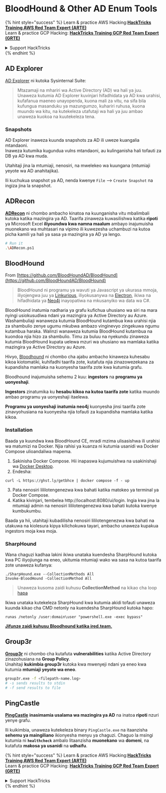 # BloodHound & Other AD Enum Tools

{% hint style="success" %}
Learn & practice AWS Hacking:<img src="/.gitbook/assets/arte.png" alt="" data-size="line">[**HackTricks Training AWS Red Team Expert (ARTE)**](https://training.hacktricks.xyz/courses/arte)<img src="/.gitbook/assets/arte.png" alt="" data-size="line">\
Learn & practice GCP Hacking: <img src="/.gitbook/assets/grte.png" alt="" data-size="line">[**HackTricks Training GCP Red Team Expert (GRTE)**<img src="/.gitbook/assets/grte.png" alt="" data-size="line">](https://training.hacktricks.xyz/courses/grte)

<details>

<summary>Support HackTricks</summary>

* Check the [**subscription plans**](https://github.com/sponsors/carlospolop)!
* **Join the** 💬 [**Discord group**](https://discord.gg/hRep4RUj7f) or the [**telegram group**](https://t.me/peass) or **follow** us on **Twitter** 🐦 [**@hacktricks\_live**](https://twitter.com/hacktricks\_live)**.**
* **Share hacking tricks by submitting PRs to the** [**HackTricks**](https://github.com/carlospolop/hacktricks) and [**HackTricks Cloud**](https://github.com/carlospolop/hacktricks-cloud) github repos.

</details>
{% endhint %}

## AD Explorer

[AD Explorer](https://docs.microsoft.com/en-us/sysinternals/downloads/adexplorer) ni kutoka Sysinternal Suite:

> Mtazamaji na mhariri wa Active Directory (AD) wa hali ya juu. Unaweza kutumia AD Explorer kuvinjari hifadhidata ya AD kwa urahisi, kufafanua maeneo unayopenda, kuona mali za vitu, na sifa bila kufungua masanduku ya mazungumzo, kuhariri ruhusa, kuona muundo wa kitu, na kutekeleza utafutaji wa hali ya juu ambao unaweza kuokoa na kuutekeleza tena.

### Snapshots

AD Explorer inaweza kuunda snapshots za AD ili uweze kuangalia mtandaoni.\
Inaweza kutumika kugundua vulns mtandaoni, au kulinganisha hali tofauti za DB ya AD kwa muda.

Utahitaji jina la mtumiaji, nenosiri, na mwelekeo wa kuungana (mtumiaji yeyote wa AD anahitajika).

Ili kuchukua snapshot ya AD, nenda kwenye `File` --> `Create Snapshot` na ingiza jina la snapshot.

## ADRecon

[**ADRecon**](https://github.com/adrecon/ADRecon) ni chombo ambacho kinatoa na kuunganisha vitu mbalimbali kutoka katika mazingira ya AD. Taarifa zinaweza kuwasilishwa katika **ripoti** ya Microsoft Excel **iliyoundwa kwa namna maalum** ambayo inajumuisha muonekano wa muhtasari na vipimo ili kuwezesha uchambuzi na kutoa picha kamili ya hali ya sasa ya mazingira ya AD ya lengo.
```bash
# Run it
.\ADRecon.ps1
```
## BloodHound

From [https://github.com/BloodHoundAD/BloodHound](https://github.com/BloodHoundAD/BloodHound)

> BloodHound ni programu ya wavuti ya Javascript ya ukurasa mmoja, iliyojengwa juu ya [Linkurious](http://linkurio.us/), iliyokusanywa na [Electron](http://electron.atom.io/), ikiwa na hifadhidata ya [Neo4j](https://neo4j.com/) inayopatiwa na mkusanyiko wa data wa C#.

BloodHound inatumia nadharia ya grafu kufichua uhusiano wa siri na mara nyingi usiokusudiwa ndani ya mazingira ya Active Directory au Azure. Washambuliaji wanaweza kutumia BloodHound kutambua kwa urahisi njia za shambulio zenye ugumu mkubwa ambazo vinginevyo zingekuwa ngumu kutambua haraka. Walinzi wanaweza kutumia BloodHound kutambua na kuondoa njia hizo za shambulio. Timu za buluu na nyekundu zinaweza kutumia BloodHound kupata uelewa mzuri wa uhusiano wa mamlaka katika mazingira ya Active Directory au Azure.

Hivyo, [Bloodhound](https://github.com/BloodHoundAD/BloodHound) ni chombo cha ajabu ambacho kinaweza kuhesabu kikoa kiotomatiki, kuhifadhi taarifa zote, kutafuta njia zinazowezekana za kupandisha mamlaka na kuonyesha taarifa zote kwa kutumia grafu.

Bloodhound inajumuisha sehemu 2 kuu: **ingestors** na **programu ya uonyeshaji**.

**Ingestors** zinatumika ku **hesabu kikoa na kutoa taarifa zote** katika muundo ambao programu ya uonyeshaji itaelewa.

**Programu ya uonyeshaji inatumia neo4j** kuonyesha jinsi taarifa zote zinavyohusiana na kuonyesha njia tofauti za kupandisha mamlaka katika kikoa.

### Installation
Baada ya kuundwa kwa BloodHound CE, mradi mzima ulisasishwa ili urahisi wa matumizi na Docker. Njia rahisi ya kuanza ni kutumia usanidi wa Docker Compose ulioandaliwa mapema.

1. Sakinisha Docker Compose. Hii inapaswa kujumuishwa na usakinishaji wa [Docker Desktop](https://www.docker.com/products/docker-desktop/).
2. Endesha:
```
curl -L https://ghst.ly/getbhce | docker compose -f - up
```
3. Pata nenosiri lililotengenezwa kwa bahati katika matokeo ya terminal ya Docker Compose.  
4. Katika kivinjari, tembelea http://localhost:8080/ui/login. Ingia kwa jina la mtumiaji admin na nenosiri lililotengenezwa kwa bahati kutoka kwenye kumbukumbu.

Baada ya hii, utahitaji kubadilisha nenosiri lililotengenezwa kwa bahati na utakuwa na kiolesura kipya kilichokuwa tayari, ambacho unaweza kupakua ingestors moja kwa moja.

### SharpHound

Wana chaguzi kadhaa lakini ikiwa unataka kuendesha SharpHound kutoka kwa PC iliyojiunga na eneo, ukitumia mtumiaji wako wa sasa na kutoa taarifa zote unaweza kufanya:
```
./SharpHound.exe --CollectionMethods All
Invoke-BloodHound -CollectionMethod All
```
> Unaweza kusoma zaidi kuhusu **CollectionMethod** na kikao cha loop [hapa](https://support.bloodhoundenterprise.io/hc/en-us/articles/17481375424795-All-SharpHound-Community-Edition-Flags-Explained)

Ikiwa unataka kutekeleza SharpHound kwa kutumia akidi tofauti unaweza kuunda kikao cha CMD netonly na kuendesha SharpHound kutoka hapo:
```
runas /netonly /user:domain\user "powershell.exe -exec bypass"
```
[**Jifunze zaidi kuhusu Bloodhound katika ired.team.**](https://ired.team/offensive-security-experiments/active-directory-kerberos-abuse/abusing-active-directory-with-bloodhound-on-kali-linux)


## Group3r

[**Group3r**](https://github.com/Group3r/Group3r) ni chombo cha kutafuta **vulnerabilities** katika Active Directory zinazohusiana na **Group Policy**. \
Unahitaji **kukimbia group3r** kutoka kwa mwenyeji ndani ya eneo kwa kutumia **mtumiaji yeyote wa eneo**.
```bash
group3r.exe -f <filepath-name.log>
# -s sends results to stdin
# -f send results to file
```
## PingCastle

[**PingCastle**](https://www.pingcastle.com/documentation/) **inasimamia usalama wa mazingira ya AD** na inatoa **ripoti** nzuri yenye grafu.

Ili kuikimbia, unaweza kutekeleza binary `PingCastle.exe` na itaanzisha **sehemu ya maingiliano** ikionyesha menyu ya chaguzi. Chaguo la msingi kutumia ni **`healthcheck`** ambalo litaanzisha **muonekano** wa **domeni**, na kutafuta **makosa ya usanidi** na **udhaifu**.&#x20;

{% hint style="success" %}
Learn & practice AWS Hacking:<img src="/.gitbook/assets/arte.png" alt="" data-size="line">[**HackTricks Training AWS Red Team Expert (ARTE)**](https://training.hacktricks.xyz/courses/arte)<img src="/.gitbook/assets/arte.png" alt="" data-size="line">\
Learn & practice GCP Hacking: <img src="/.gitbook/assets/grte.png" alt="" data-size="line">[**HackTricks Training GCP Red Team Expert (GRTE)**<img src="/.gitbook/assets/grte.png" alt="" data-size="line">](https://training.hacktricks.xyz/courses/grte)

<details>

<summary>Support HackTricks</summary>

* Check the [**subscription plans**](https://github.com/sponsors/carlospolop)!
* **Join the** 💬 [**Discord group**](https://discord.gg/hRep4RUj7f) or the [**telegram group**](https://t.me/peass) or **follow** us on **Twitter** 🐦 [**@hacktricks\_live**](https://twitter.com/hacktricks\_live)**.**
* **Share hacking tricks by submitting PRs to the** [**HackTricks**](https://github.com/carlospolop/hacktricks) and [**HackTricks Cloud**](https://github.com/carlospolop/hacktricks-cloud) github repos.

</details>
{% endhint %}
